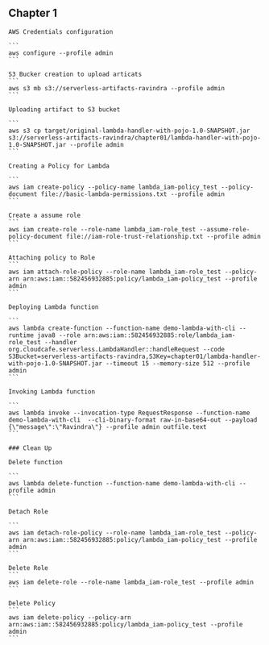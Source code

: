 ## Chapter 1

    AWS Credentials configuration

    ```
    aws configure --profile admin
    ```

    S3 Bucker creation to upload articats
    ```
    aws s3 mb s3://serverless-artifacts-ravindra --profile admin
    ```

    Uploading artifact to S3 bucket

    ```
    aws s3 cp target/original-lambda-handler-with-pojo-1.0-SNAPSHOT.jar s3://serverless-artifacts-ravindra/chapter01/lambda-handler-with-pojo-1.0-SNAPSHOT.jar --profile admin
    ```

    Creating a Policy for Lambda

    ```
    aws iam create-policy --policy-name lambda_iam-policy_test --policy-document file://basic-lambda-permissions.txt --profile admin
    ```

    Create a assume role 
    ```
    aws iam create-role --role-name lambda_iam-role_test --assume-role-policy-document file://iam-role-trust-relationship.txt --profile admin
    ```

    Attaching policy to Role
    ```
    aws iam attach-role-policy --role-name lambda_iam-role_test --policy-arn arn:aws:iam::582456932885:policy/lambda_iam-policy_test --profile admin
    ```

    Deploying Lambda function

    ```
    aws lambda create-function --function-name demo-lambda-with-cli --runtime java8 --role arn:aws:iam::582456932885:role/lambda_iam-role_test --handler org.cloudcafe.serverless.LambdaHandler::handleRequest --code S3Bucket=serverless-artifacts-ravindra,S3Key=chapter01/lambda-handler-with-pojo-1.0-SNAPSHOT.jar --timeout 15 --memory-size 512 --profile admin
    ```

    Invoking Lambda function

    ```
    aws lambda invoke --invocation-type RequestResponse --function-name demo-lambda-with-cli  --cli-binary-format raw-in-base64-out --payload  {\"message\":\"Ravindra\"} --profile admin outfile.text
    ```

    ### Clean Up

    Delete function
    
    ```
    aws lambda delete-function --function-name demo-lambda-with-cli --profile admin
    ```

    Detach Role

    ```
    aws iam detach-role-policy --role-name lambda_iam-role_test --policy-arn arn:aws:iam::582456932885:policy/lambda_iam-policy_test --profile admin
    ```

    Delete Role
    ```
    aws iam delete-role --role-name lambda_iam-role_test --profile admin
    ```

    Delete Policy
    ```
    aws iam delete-policy --policy-arn arn:aws:iam::582456932885:policy/lambda_iam-policy_test --profile admin
    ```
